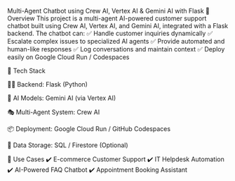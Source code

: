 Multi-Agent Chatbot using Crew AI, Vertex AI & Gemini AI with Flask
🔹 Overview
This project is a multi-agent AI-powered customer support chatbot built using Crew AI, Vertex AI, and Gemini AI, integrated with a Flask backend. The chatbot can:
✅ Handle customer inquiries dynamically
✅ Escalate complex issues to specialized AI agents
✅ Provide automated and human-like responses
✅ Log conversations and maintain context
✅ Deploy easily on Google Cloud Run / Codespaces

🔹 Tech Stack

👨‍💻 Backend: Flask (Python)

🤖 AI Models: Gemini AI (via Vertex AI)

🎭 Multi-Agent System: Crew AI

📦 Deployment: Google Cloud Run / GitHub Codespaces

💾 Data Storage: SQL / Firestore (Optional)

🔹 Use Cases
✔️ E-commerce Customer Support
✔️ IT Helpdesk Automation
✔️ AI-Powered FAQ Chatbot
✔️ Appointment Booking Assistant

